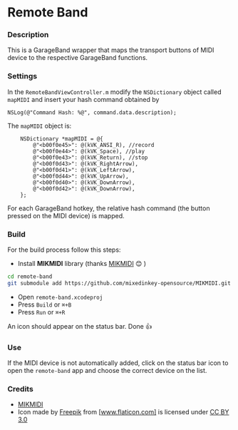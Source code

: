 # Remote Band

### Description
This is a GarageBand wrapper that maps the transport buttons of MIDI device to the respective GarageBand functions.

### Settings
In the ``RemoteBandViewController.m`` modify the ``NSDictionary`` object called ``mapMIDI`` and insert your hash command obtained by
```objc
NSLog(@"Command Hash: %@", command.data.description);
```
The ``mapMIDI`` object is:
```objc
    NSDictionary *mapMIDI = @{
        @"<b00f0e45>": @(kVK_ANSI_R), //record
        @"<b00f0e44>": @(kVK_Space), //play
        @"<b00f0e43>": @(kVK_Return), //stop
        @"<b00f0d43>": @(kVK_RightArrow),
        @"<b00f0d41>": @(kVK_LeftArrow),
        @"<b00f0d44>": @(kVK_UpArrow),
        @"<b00f0d40>": @(kVK_DownArrow),
        @"<b00f0d42>": @(kVK_DownArrow),
    };
```
For each GarageBand hotkey, the relative hash command (the button pressed on the MIDI device) is mapped.

### Build
For the build process follow this steps:

* Install **MIKMIDI** library (thanks [MIKMIDI] :blush: )
```sh
cd remote-band
git submodule add https://github.com/mixedinkey-opensource/MIKMIDI.git Frameworks/MIKMIDI
```
* Open ``remote-band.xcodeproj``
* Press ``Build`` or ``⌘+B``
* Press ``Run`` or ``⌘+R``

An icon should appear on the status bar. Done :thumbsup:

### Use
If the MIDI device is not automatically added, click on the status bar icon to open the ``remote-band`` app and choose the correct device on the list.


### Credits
* [MIKMIDI]
* Icon made by [Freepik] from [www.flaticon.com] is licensed under [CC BY 3.0]

[Freepik]:http://www.freepik.com
[www.flaticon.com]:http://www.flaticon.com
[CC BY 3.0]:http://creativecommons.org/licenses/by/3.0/
[MIKMIDI]:https://github.com/mixedinkey-opensource/MIKMIDI